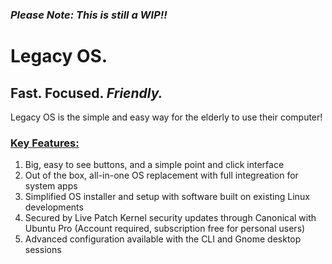 <h3><b><em>Please Note: This is still a WIP!!</em></b></h3>

<h1><b>Legacy OS.</b></h1>
<h2><b>Fast. Focused. <em>Friendly.</em></b></h2>
<p>Legacy OS is the simple and easy way for the elderly to use their computer!</p>
<h3><ins>Key Features:</ins></h3>
<ol>
<li>Big, easy to see buttons, and a simple point and click interface</li>
<li>Out of the box, all-in-one OS replacement with full integreation for system apps</li>
<li>Simplified OS installer and setup with software built on existing Linux developments</li>
<li>Secured by Live Patch Kernel security updates through Canonical with Ubuntu Pro (Account required, subscription free for personal users)</li>
<li>Advanced configuration available with the CLI and Gnome desktop sessions</li>
</ol>
